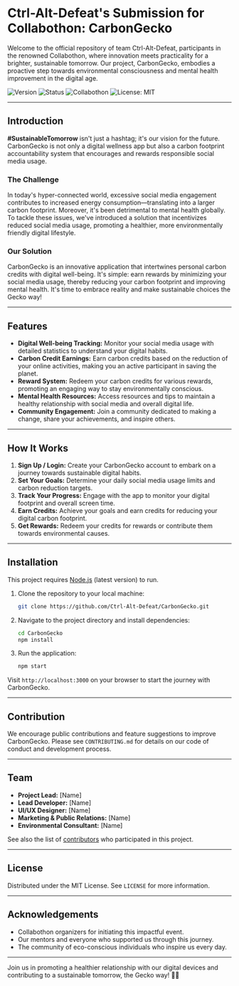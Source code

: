 # Ctrl-Alt-Defeat's Submission for Collabothon: CarbonGecko

Welcome to the official repository of team Ctrl-Alt-Defeat, participants in the renowned Collabothon, where innovation meets practicality for a brighter, sustainable tomorrow. Our project, CarbonGecko, embodies a proactive step towards environmental consciousness and mental health improvement in the digital age.

![Version](https://img.shields.io/badge/version-1.0.0-blue.svg?cacheSeconds=2592000)
![Status](https://img.shields.io/badge/status-active-brightgreen.svg)
![Collabothon](https://img.shields.io/badge/Collabothon-2023-orange)
![License: MIT](https://img.shields.io/badge/License-MIT-yellow.svg)

---

## Introduction

**#SustainableTomorrow** isn't just a hashtag; it's our vision for the future. CarbonGecko is not only a digital wellness app but also a carbon footprint accountability system that encourages and rewards responsible social media usage.

### The Challenge

In today's hyper-connected world, excessive social media engagement contributes to increased energy consumption—translating into a larger carbon footprint. Moreover, it's been detrimental to mental health globally. To tackle these issues, we've introduced a solution that incentivizes reduced social media usage, promoting a healthier, more environmentally friendly digital lifestyle.

### Our Solution

CarbonGecko is an innovative application that intertwines personal carbon credits with digital well-being. It's simple: earn rewards by minimizing your social media usage, thereby reducing your carbon footprint and improving mental health. It's time to embrace reality and make sustainable choices the Gecko way!

---

## Features

- **Digital Well-being Tracking:** Monitor your social media usage with detailed statistics to understand your digital habits.
- **Carbon Credit Earnings:** Earn carbon credits based on the reduction of your online activities, making you an active participant in saving the planet.
- **Reward System:** Redeem your carbon credits for various rewards, promoting an engaging way to stay environmentally conscious.
- **Mental Health Resources:** Access resources and tips to maintain a healthy relationship with social media and overall digital life.
- **Community Engagement:** Join a community dedicated to making a change, share your achievements, and inspire others.

---

## How It Works

1. **Sign Up / Login:** Create your CarbonGecko account to embark on a journey towards sustainable digital habits.
2. **Set Your Goals:** Determine your daily social media usage limits and carbon reduction targets.
3. **Track Your Progress:** Engage with the app to monitor your digital footprint and overall screen time.
4. **Earn Credits:** Achieve your goals and earn credits for reducing your digital carbon footprint.
5. **Get Rewards:** Redeem your credits for rewards or contribute them towards environmental causes.

---

## Installation

This project requires [Node.js](https://nodejs.org/) (latest version) to run.

1. Clone the repository to your local machine:
    ```sh
    git clone https://github.com/Ctrl-Alt-Defeat/CarbonGecko.git
    ```
2. Navigate to the project directory and install dependencies:
    ```sh
    cd CarbonGecko
    npm install
    ```
3. Run the application:
    ```sh
    npm start
    ```

Visit `http://localhost:3000` on your browser to start the journey with CarbonGecko.

---

## Contribution

We encourage public contributions and feature suggestions to improve CarbonGecko. Please see `CONTRIBUTING.md` for details on our code of conduct and development process.

---

## Team

- **Project Lead:** [Name]
- **Lead Developer:** [Name]
- **UI/UX Designer:** [Name]
- **Marketing & Public Relations:** [Name]
- **Environmental Consultant:** [Name]

See also the list of [contributors](https://github.com/your/project/contributors) who participated in this project.

---

## License

Distributed under the MIT License. See `LICENSE` for more information.

---

## Acknowledgements

- Collabothon organizers for initiating this impactful event.
- Our mentors and everyone who supported us through this journey.
- The community of eco-conscious individuals who inspire us every day.

---

Join us in promoting a healthier relationship with our digital devices and contributing to a sustainable tomorrow, the Gecko way! 🌱✨